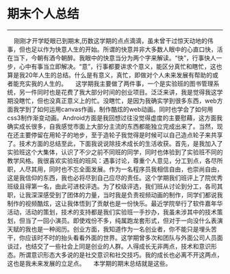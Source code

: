 ﻿# 期末个人总结
-------------------
&nbsp;&nbsp;&nbsp;&nbsp;刚刚才开学眨眼已到期末,历数这学期的点点滴滴，虽未曾干过惊天动地的伟事，但也足以作为快意人生的开始。所谓的快意并非大多数人眼中的心直口快，活在当下，今朝有酒今朝醉。我眼中的快意当分为两个字来解读。“快”，行事快人一步，心中有事当立即解决。“意”，行事都要讲求个意义，能区分真忙和瞎忙，这也算是我20年人生的总结。什么是有意义，真忙，即做对个人未来发展有帮助的或者能充实我的人生的。
&nbsp;&nbsp;&nbsp;&nbsp;这学期我主要做了两件事，一个是实验班的图书管理系统，另一件同时也是花费了我大部分时间的创业项目。泛泛来讲，我是觉得我这学期没瞎忙，但也没真正意义上的忙。没瞎忙，是因为我确实学到很多东西，web方面我学到了如何运用canvas作画，制作酷炫的web动画。同时也学会了如何用css3制作渐变动画。Android方面是我回想过往没觉得虚度的主要慰藉，这方面我确实成长很多，自我感觉市面上大部分主流的东西都能独立完成出来了。当然，现在还主要停留在用轮子的地步，至于造轮子我觉得是时候可以自己造点轮子来共享了。技术方面的总结至此，下面我说说除技术成长的生活收获。首先，是我加入了实验班这个大集体，认识了不少之前不同班的同学，同时也体验到了实验班不同的教学风格。我很喜欢实验班的班风：遇事讨论，尊重个人意见，分工到点，各尽所职，人尽其用，同时也不忘全面发展。作为一名程序员我相信自由，也崇尚自由，这是我信仰的东西，我也必将尽到自己应尽的责任。这个学期我们班评上了院优秀班级且得第一名，由此可进校评选。为了校级评选，我们班从讨论到分工，各司其职，让我深深感受到了团体的力量，当时我是负责视频动画的制作，同学们都说我制作的视频酷炫，这让我体悟到了贡献也是一份快乐。最近学院举行了软件嘉年华活动，活动的策划，技术的支持都是我们实验班一手抄办，我虽未涉其中的技术策划，但当了一回小演员。即使戏份不多，纯属跑龙套形式，但对于一向没什么表演天赋的我也是一种阅历。创业方面，我知道作为一名创业者，你不能只是埋头苦干，你应该时不时的抬头看看外面的世界。这学期曾多次和团队与外面公司人员面谈过，也结交了一些社会上同是创业的人群。人得成长无非两点，技术和意识形态。所谓意识形态大多说的是社交意识和社交技巧。我的成长也必离不开这两点，这也是我未来发展的立足点。
&nbsp;&nbsp;&nbsp;&nbsp;本学期的期末总结就是这些。






